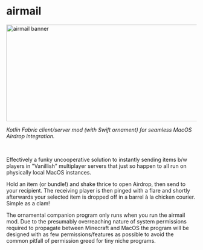 # airmail
<img width="2048" height="256" alt="airmail banner" src="https://github.com/user-attachments/assets/fa8260a0-6181-409a-8c5e-a2ab4b59a168" />

<br>

_Kotlin Fabric client/server mod (with Swift ornament) for seamless MacOS Airdrop integration._

<br>

Effectively a funky uncooperative solution to instantly sending items b/w players in "Vanillish" multiplayer servers that just so happen to all run on physically local MacOS instances.

Hold an item (or bundle!) and shake thrice to open Airdrop, then send to your recipient. The receiving player is then pinged with a flare and shortly afterwards your selected item is dropped off in a barrel à la chicken courier. Simple as a clam!

The ornamental companion program only runs when you run the airmail mod. Due to the presumably overreaching nature of system permissions required to propagate between Minecraft and MacOS the program will be designed with as few permissions/features as possible to avoid the common pitfall of permission greed for tiny niche programs.


